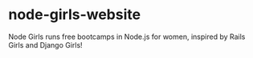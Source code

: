 # node-girls-website
Node Girls runs free bootcamps in Node.js for women, inspired by Rails Girls and Django Girls!
